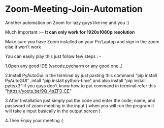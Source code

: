# Zoom-Meeting-Join-Automation
Another automation on Zoom for lazy guys like me and you :)


Much Important :-- **It can only work for 1920x1080p resolution**

Make sure you have Zoom installed on your Pc/Laptop and sign in the zoom else it won't work

You can easily play this just follow few steps : -

1.Open any good IDE (vscode,pycharm or any good one..)

2.Install PyAutoGui in the terminal by just pasting this command "pip install PyAutoGUI" ,intall "pip install python-time" and also install "pip install pyttsx3" if you guys don't know how to put command in terminal refer this "https://youtu.be/9Q-4sZF0_CE"

3.After Installation just simply put the code and enter the code, name, and password of zoom meeting in the input ( when you will run the program it will take a input basically in the output screen )

4.Then Enjoy your meeting :)

